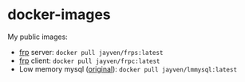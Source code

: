 # docker-images

My public images:

- [frp](https://github.com/fatedier/frp) server: `docker pull jayven/frps:latest`
- [frp](https://github.com/fatedier/frp) client: `docker pull jayven/frpc:latest`
- Low memory mysql ([original](https://github.com/alexanderkoller/low-memory-mysql)): `docker pull jayven/lmmysql:latest`

